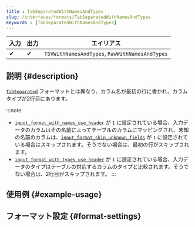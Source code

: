 ```yaml
---
title : TabSeparatedWithNamesAndTypes
slug: /interfaces/formats/TabSeparatedWithNamesAndTypes
keywords : [TabSeparatedWithNamesAndTypes]
---
```


| 入力 | 出力 | エイリアス                                    |
|-------|--------|------------------------------------------------|
| 	✔    | 	✔     | `TSVWithNamesAndTypes`, `RawWithNamesAndTypes` |

## 説明 {#description}

[`TabSeparated`](./TabSeparated.md) フォーマットとは異なり、カラム名が最初の行に書かれ、カラムタイプが2行目にあります。

:::note
- [`input_format_with_names_use_header`](../../../operations/settings/settings-formats.md/#input_format_with_names_use_header) が `1` に設定されている場合、入力データのカラムはその名前によってテーブルのカラムにマッピングされ、未知の名前のカラムは、[`input_format_skip_unknown_fields`](../../../operations/settings/settings-formats.md/#input_format_skip_unknown_fields) が `1` に設定されている場合はスキップされます。そうでない場合は、最初の行がスキップされます。
- [`input_format_with_types_use_header`](../../../operations/settings/settings-formats.md/#input_format_with_types_use_header) が `1` に設定されている場合、入力データのタイプはテーブルの対応するカラムのタイプと比較されます。そうでない場合は、2行目がスキップされます。
:::

## 使用例 {#example-usage}

## フォーマット設定 {#format-settings}
